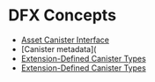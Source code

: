 # DFX Concepts

- [Asset Canister Interface](../design/asset-canister-interface.md)
- [Canister metadata](
- [Extension-Defined Canister Types](extension-defined-canister-types.md)
- [Extension-Defined Canister Types](extension-defined-project-templates.md)
